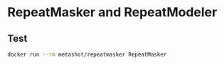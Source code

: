 # RepeatMasker and RepeatModeler

## Test

```sh
docker run --rm metashot/repeatmasker RepeatMasker
```